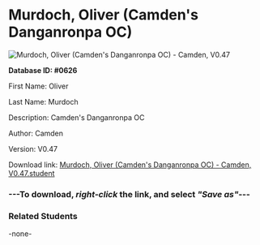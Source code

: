 # Murdoch, Oliver (Camden's Danganronpa OC)

<img src="Files/Murdoch, Oliver (Camden's Danganronpa OC).png" title="Murdoch, Oliver (Camden's Danganronpa OC) - Camden, V0.47">

**Database ID: #0626**

First Name: Oliver

Last Name: Murdoch

Description: Camden's Danganronpa OC

Author: Camden

Version: V0.47

Download link: <a href="https://raw.githubusercontent.com/Arbiter1223/Daigaku-Gurashi-Custom-Students/master/Files/Student Files/Murdoch%2C%20Oliver%20(Camden's%20Danganronpa%20OC)%20-%20Camden%2C%20V0.47.student">Murdoch, Oliver (Camden's Danganronpa OC) - Camden, V0.47.student</a>

### ---**To download, _right-click_ the link, and select _"Save as"_**---

### Related Students

-none-

